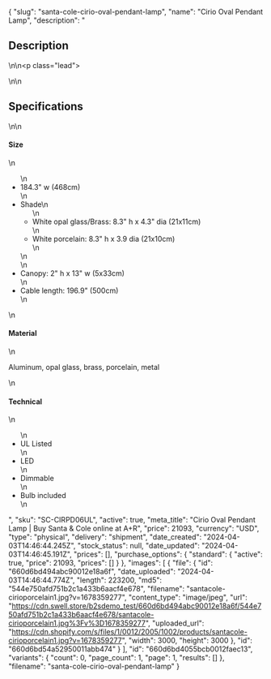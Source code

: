 {
  "slug": "santa-cole-cirio-oval-pendant-lamp",
  "name": "Cirio Oval Pendant Lamp",
  "description": "<h2>Description</h2>\n<!-- split -->\n<p class=\"lead\"> </p>\n<!-- split -->\n<h2>Specifications</h2>\n<!-- split -->\n<h4>Size</h4>\n<ul>\n<li>184.3\" w (468cm)</li>\n<li>Shade\n<ul>\n<li>White opal glass/Brass: 8.3\" h x 4.3\" dia (21x11cm)</li>\n<li>White porcelain: 8.3\" h x 3.9 dia (21x10cm)</li>\n</ul>\n</li>\n<li>Canopy: 2\" h x 13\" w (5x33cm)</li>\n<li>Cable length: 196.9\" (500cm)</li>\n</ul>\n<h4>Material</h4>\n<p>Aluminum, opal glass, brass, porcelain, metal</p>\n<h4>Technical</h4>\n<ul>\n<li>UL Listed</li>\n<li>LED</li>\n<li>Dimmable</li>\n<li>Bulb included</li>\n</ul>",
  "sku": "SC-CIRPD06UL",
  "active": true,
  "meta_title": "Cirio Oval Pendant Lamp | Buy Santa & Cole online at A+R",
  "price": 21093,
  "currency": "USD",
  "type": "physical",
  "delivery": "shipment",
  "date_created": "2024-04-03T14:46:44.245Z",
  "stock_status": null,
  "date_updated": "2024-04-03T14:46:45.191Z",
  "prices": [],
  "purchase_options": {
    "standard": {
      "active": true,
      "price": 21093,
      "prices": []
    }
  },
  "images": [
    {
      "file": {
        "id": "660d6bd494abc90012e18a6f",
        "date_uploaded": "2024-04-03T14:46:44.774Z",
        "length": 223200,
        "md5": "544e750afd751b2c1a433b6aacf4e678",
        "filename": "santacole-cirioporcelain1.jpg?v=1678359277",
        "content_type": "image/jpeg",
        "url": "https://cdn.swell.store/b2sdemo_test/660d6bd494abc90012e18a6f/544e750afd751b2c1a433b6aacf4e678/santacole-cirioporcelain1.jpg%3Fv%3D1678359277",
        "uploaded_url": "https://cdn.shopify.com/s/files/1/0012/2005/1002/products/santacole-cirioporcelain1.jpg?v=1678359277",
        "width": 3000,
        "height": 3000
      },
      "id": "660d6bd54a52950011abb474"
    }
  ],
  "id": "660d6bd4055bcb0012faec13",
  "variants": {
    "count": 0,
    "page_count": 1,
    "page": 1,
    "results": []
  },
  "filename": "santa-cole-cirio-oval-pendant-lamp"
}